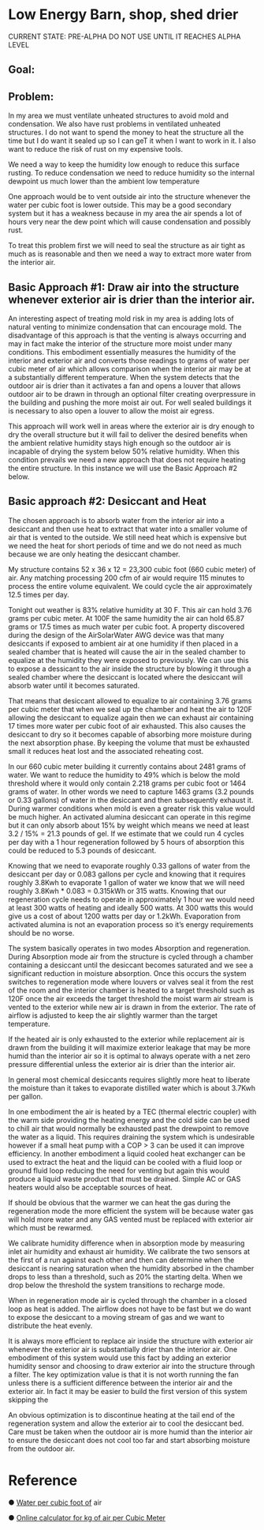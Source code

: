 # Low Energy Barn, shop, shed drier

 CURRENT STATE:  PRE-ALPHA DO NOT USE UNTIL IT REACHES ALPHA LEVEL

## Goal:

 

 

## Problem: 

In my area we must ventilate unheated structures to avoid mold and condensation. We also have rust problems in ventilated unheated structures. I do not want to spend the money to heat the structure all the time but I do want it sealed up so I can geT it when I want to work in it. I also want to reduce the risk of rust on my expensive tools. 

 

We need a way to keep the humidity low enough to reduce this surface rusting. To reduce condensation we need to reduce humidity so the internal dewpoint us much lower than the ambient low temperature

 

 

 

One approach would be to vent outside air into the structure whenever the water per cubic foot is lower outside. This may be a good secondary system but it has a weakness because in my area the air spends a lot of hours very near the dew point which will cause condensation and possibly rust.

 

To treat this problem first we will need to seal the structure as air tight as much as is reasonable and then we need a way to extract more water from the interior air.

 

## Basic Approach #1: Draw air into the structure whenever exterior air is drier than the interior air.

An interesting aspect of treating mold risk in my area is adding lots of natural venting to minimize condensation that can encourage mold. The disadvantage of this approach is that the venting is always occurring and may in fact make the interior of the structure more moist under many conditions.  This embodiment essentially measures the humidity of the interior and exterior air and converts those readings to grams of water per cubic meter of air which allows comparison when the interior air may be at a substantially different temperature. When the system detects that the outdoor air is drier than it activates a fan and opens a louver that allows outdoor air to be drawn in through an optional filter creating overpressure in the building and pushing the more moist air out. For well sealed buildings it is necessary to also open a louver to allow the moist air egress. 

 

This approach will work well in areas where the exterior air is dry enough to dry the overall structure but it will fail to deliver the desired benefits when the ambient relative humidity stays high enough so the outdoor air is incapable of drying the system below 50% relative humidity. When this condition prevails we need a new approach that does not require heating the entire structure. In this instance we will use the Basic Approach #2 below.

 

## Basic approach #2: Desiccant and Heat

The chosen approach is to absorb water from the interior air into a desiccant and then use heat to extract that water into a smaller volume of air that is vented to the outside. We still need heat which is expensive but we need the heat for short periods of time and we do not need as much because we are only heating the desiccant chamber.

 

My structure contains 52 x 36 x 12 = 23,300 cubic foot (660 cubic meter) of air. Any matching processing 200 cfm of air would require 115 minutes to process the entire volume equivalent. We could cycle the air approximately 12.5 times per day.

 

Tonight out weather is 83% relative humidity at 30 F. This air can hold 3.76 grams per cubic meter.  At 100F the same humidity the air can hold 65.87 grams or 17.5 times as much water per cubic foot.  A property discovered during the design of the AirSolarWater AWG device was that many desiccants if exposed to ambient air at one humidity if then placed in a sealed chamber that is heated will cause the air in the sealed chamber to equalize at the humidity they were exposed to previously. We can use this to expose a dessicant to the air inside the structure by blowing it through a sealed chamber where the desiccant is located where the desiccant will absorb water until it becomes saturated. 

 

That means that desiccant allowed to equalize to air containing 3.76 grams per cubic meter that when we seal up the chamber and heat the air to 120F allowing the desiccant to equalize again then we can exhaust air containing 17 times more water per cubic foot of air exhausted. This also causes the desiccant to dry so it becomes capable of absorbing more moisture during the next absorption phase.  By keeping the volume that must be exhausted small it reduces heat lost and the associated reheating cost.

 

In our 660 cubic meter building it currently contains about 2481 grams of water. We want to reduce the humidity to 49% which is below the mold threshold where it would only contain 2.218 grams per cubic foot or 1464 grams of water. In other words we need to capture 1463 grams (3.2 pounds or 0.33 gallons) of water in the desiccant and then subsequently exhaust it.  During warmer conditions when mold is even a greater risk this value would be much higher.  An activated alumina desiccant can operate in this regime but it can only absorb about 15% by weight which means we need at least 3.2 / 15% = 21.3 pounds of gel. If we estimate that we could run 4 cycles per day with a 1 hour regeneration followed by 5 hours of absorption this could be reduced to 5.3 pounds of desiccant. 

 

Knowing that we need to evaporate roughly 0.33 gallons of water from the desiccant per day or 0.083 gallons per cycle and knowing that it requires roughly 3.8Kwh to evaporate 1 gallon of water we know that we will need roughly 3.8Kwh * 0.083 = 0.315kWh or 315 watts. Knowing that our regeneration cycle needs to operate in approximately 1 hour we would need at least 300 watts of heating and ideally 500 watts.  At 300 watts this would give us a cost of about 1200 watts per day or 1.2kWh. Evaporation from activated alumina is not an evaporation process so it’s energy requirements should be no worse. 

 

The system basically operates in two modes Absorption and regeneration.  During Absorption mode air from the structure is cycled through a chamber containing a desiccant until the desiccant becomes saturated and we see a significant reduction in moisture absorption.  Once this occurs the system switches to regeneration mode where louvers or valves seal it from the rest of the room and the interior chamber is heated to a target threshold such as 120F once the air exceeds the target threshold the moist warm air stream is vented to the exterior while new air is drawn in from the exterior. The rate of airflow is adjusted to keep the air slightly warmer than the target temperature. 

 

If the heated air is only exhausted to the exterior while replacement air is drawn from the building it will maximize exterior leakage that may be more humid than the interior air so it is optimal to always operate with a net zero pressure differential unless the exterior air is drier than the interior air. 

 

In general most chemical desiccants requires slightly more heat to liberate the moisture than it takes to evaporate distilled water which is about 3.7Kwh per gallon.  

 

In one embodiment the air is heated by a TEC (thermal electric coupler) with the warm side providing the heating energy and the cold side can be used to chill air that would normally be exhausted past the drewpoint to remove the water as a liquid. This requires draining the system which is undesirable however if a small heat pump with a COP > 3 can be used it can improve efficiency.  In another embodiment a liquid cooled heat exchanger can be used to extract the heat and the liquid can be cooled with a fluid loop or ground fluid loop reducing the need for venting but again this would produce a liquid waste product that must be drained. Simple AC or GAS heaters would also be acceptable sources of heat.

 

If should be obvious that the warmer we can heat the gas during the regeneration mode the more efficient the system will be because water gas will hold more water and any GAS vented must be replaced with exterior air which must be rewarmed. 

 

We calibrate humidity difference when in absorption mode by measuring inlet air humidity and exhaust air humidity. We calibrate the two sensors at the first of a run against each other and then can determine when the desiccant is nearing saturation when the humidity absorbed in the chamber drops to less than a threshold, such as 20% the starting delta. When we drop below the threshold the system transitions to recharge mode.

 

When in regeneration mode air is cycled through the chamber in a closed loop as heat is added. The airflow does not have to be fast but we do want to expose the desiccant to a moving stream of gas and we want to distribute the heat evenly.

 

It is always more efficient to replace air inside the structure with exterior air whenever the exterior air is substantially drier than the interior air. One embodiment of this system would use this fact by adding an exterior humidity sensor and choosing to draw exterior air into the structure through a filter.  The key optimization value is that it is not worth running the fan unless there is a sufficient difference between the interior air and the exterior air.  In fact it may be easier to build the first version of this system skipping the 

 

An obvious optimization is to discontinue heating at the tail end of the regeneration system and allow the exterior air to cool the desiccant bed. Care must be taken when the outdoor air is more humid than the interior air to ensure the desiccant does not cool too far and start absorbing moisture from the outdoor air.

 

# Reference

●   [Water per cubic foot of](https://www.process-heating.com/ext/resources/PH/2001/05/Files/PDFs/0501PHhartzell-tables1and2.pdf) air

●   [Online calculator for kg of air per Cubic Meter](https://planetcalc.com/2167/)